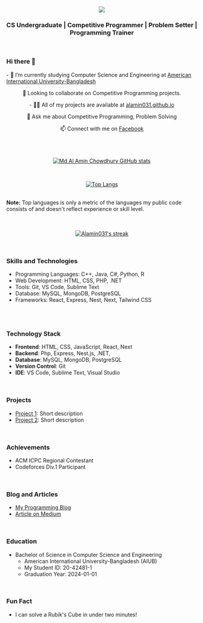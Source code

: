 <h1 align="center">
  <a href="https://git.io/typing-svg">
    <img src="https://readme-typing-svg.herokuapp.com/?lines=I'm+Md+Al+Amin;Chowdhury;&center=true&size=30">
  </a>
</h1>

<h3 align="center">CS Undergraduate | Competitive Programmer | Problem Setter | Programming Trainer</h3>
<br>

### Hi there 👋

<a align="center">
- 🔭 I’m currently studying Computer Science and Engineering at <a href="https://www.aiub.edu/"> American International University-Bangladesh </a>
</a>

<p align="center">
  👯 Looking to collaborate on Competitive Programming projects.
</p>

<p align="center">
- 👨‍💻 All of my projects are available at <a href="https://alamin031.github.io/Md-Al-Amin-Chowdhury/">alamin031.github.io</a>
</p>

<p align="center">
  💬 Ask me about Competitive Programming, Problem Solving
</p>

<p align="center">
  📫 Connect with me on <a href="https://www.facebook.com/Al.Amin.Chowdhury09/">Facebook</a>
</p>

<br>

<br>

<div align="center">

  [![Md Al Amin Chowdhury GitHub stats](https://github-readme-stats.vercel.app/api/?username=Alamin031&show_icons=true&title_color=fff&icon_color=79ff97&text_color=9f9f9f&bg_color=151515)](https://github.com/Alamin031)

</div>

<br>

<div align="center">

  [![Top Langs](https://github-readme-stats.vercel.app/api/top-langs/?username=Alamin031&layout=compact&bg_color=151515&text_color=ffffff&card_width=445&title_color=fff)](https://github.com/Alamin031/github-readme-stats)

</div>
<br>
  <b>Note:</b> Top languages is only a metric of the languages my public code consists of and doesn't reflect experience or skill level.
<br/>
<br/>
<br>

<p align="center">
  <a href="https://github.com/Alamin031/github-readme-streak-stats">
    <img title="🔥 Get streak stats for your profile at git.io/streak-stats" alt="Alamin031's streak" src="https://github-readme-streak-stats.herokuapp.com/?user=Alamin031&theme=black-ice&hide_border=true&stroke=0000&background=060A0CD0"/>
  </a>
</p>

<br>

### Skills and Technologies

- Programming Languages: C++, Java, C#, Python, R
- Web Development: HTML, CSS, PHP, .NET
- Tools: Git, VS Code, Sublime Text
- Database: MySQL, MongoDB, PostgreSQL
- Frameworks: React, Express, Nest, Next, Tailwind CSS

<br>
<br>

### Technology Stack

- **Frontend**: HTML, CSS, JavaScript, React, Next
- **Backend**: Php, Express, Nest.js, .NET,
- **Database**: MySQL, MongoDB, PostgreSQL
- **Version Control**: Git
- **IDE**: VS Code, Sublime Text, Visual Studio

<br>

### Projects

- [Project 1](https://github.com/Alamin031/Hr-Tech-Node.JS-Project): Short description
- [Project 2](https://github.com/Alamin031/E-Commers-project-.net.git): Short description

<br>

### Achievements

- ACM ICPC Regional Contestant
- Codeforces Div.1 Participant

<br>

### Blog and Articles

- [My Programming Blog](link-to-blog)
- [Article on Medium](link-to-article)

<br>

### Education

- Bachelor of Science in Computer Science and Engineering
  - American International University-Bangladesh (AIUB)
  - My Student ID: 20-42481-1
  - Graduation Year: 2024-01-01

<br>

### Fun Fact

- I can solve a Rubik's Cube in under two minutes!

<br>
